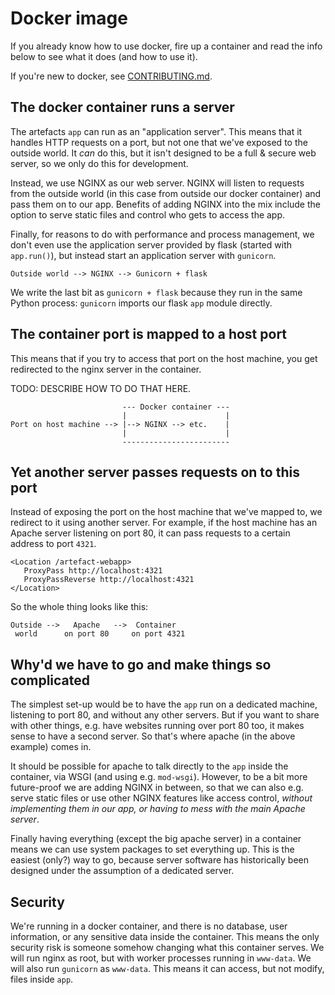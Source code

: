# Docker image

If you already know how to use docker, fire up a container and read the info below to see what it does (and how to use it).

If you're new to docker, see [CONTRIBUTING.md](./CONTRIBUTING.md).

## The docker container runs a server

The artefacts `app` can run as an "application server".
This means that it handles HTTP requests on a port, but not one that we've exposed to the outside world.
It _can_ do this, but it isn't designed to be a full & secure web server, so we only do this for development.

Instead, we use NGINX as our web server.
NGINX will listen to requests from the outside world (in this case from outside our docker container) and pass them on to our app.
Benefits of adding NGINX into the mix include the option to serve static files and control who gets to access the app.

Finally, for reasons to do with performance and process management, we don't even use the application server provided by flask (started with `app.run()`), but instead start an application server with `gunicorn`.

```
Outside world --> NGINX --> Gunicorn + flask
```

We write the last bit as `gunicorn + flask` because they run in the same Python process: `gunicorn` imports our flask `app` module directly.

## The container port is mapped to a host port

This means that if you try to access that port on the host machine, you get redirected to the nginx server in the container. 

TODO: DESCRIBE HOW TO DO THAT HERE.

```
                         --- Docker container ---
                         |                      |                               
Port on host machine --> |--> NGINX --> etc.    |
                         |                      |                               
                         ------------------------                  
```

## Yet another server passes requests on to this port

Instead of exposing the port on the host machine that we've mapped to, we redirect to it using another server.
For example, if the host machine has an Apache server listening on port 80, it can pass requests to a certain address to port `4321`.

```
<Location /artefact-webapp>
   ProxyPass http://localhost:4321
   ProxyPassReverse http://localhost:4321
</Location>
```

So the whole thing looks like this:

```
Outside -->   Apache   -->  Container
 world      on port 80     on port 4321
```

## Why'd we have to go and make things so complicated

The simplest set-up would be to have the `app` run on a dedicated machine, listening to port 80, and without any other servers.
But if you want to share with other things, e.g. have websites running over port 80 too, it makes sense to have a second server.
So that's where apache (in the above example) comes in.

It should be possible for apache to talk directly to the `app` inside the container, via WSGI (and using e.g. `mod-wsgi`).
However, to be a bit more future-proof we are adding NGINX in between, so that we can also e.g. serve static files or use other NGINX features like access control, *without implementing them in our app, or having to mess with the main Apache server*.

Finally having everything (except the big apache server) in a container means we can use system packages to set everything up.
This is the easiest (only?) way to go, because server software has historically been designed under the assumption of a dedicated server.

## Security

We're running in a docker container, and there is no database, user information, or any sensitive data inside the container.
This means the only security risk is someone somehow changing what this container serves.
We will run nginx as root, but with worker processes running in `www-data`.
We will also run `gunicorn` as `www-data`.
This means it can access, but not modify, files inside `app`.

